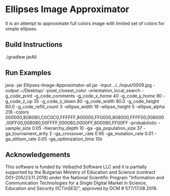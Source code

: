 # Ellipses Image Approximator

It is an attempt to approximate full colors image with limited set of colors for simple ellipses.

## Build Instructions

./gradlew jarAll

## Run Examples

java -jar Ellipses-Image-Approximator-all.jar -input ../../input/0009.jpg -output ~/Desktop/ -pixel_closest_color -orientation_local_search -g_code_print -g_code_comments -g_code_x_home 40 -g_code_y_home 90 -g_code_z_up 35 -g_code_z_down 80 -g_code_width 80.0 -g_code_height 80.0 -g_code_refill_count 3 -ellipse_width 19 -ellipse_height 5 -ellipse_alpha 216 -colors 000000,808080,C0C0C0,FFFFFF,800000,FF0000,808000,FFFF00,008000,00FF00,008080,00FFFF,000080,0000FF,800080,FF00FF -probabilistic -sample_size 0.05 -hierarchy_depth 10 -ga -ga_population_size 37 -ga_tournament_arity 2 -ga_crossover_rate 0.95 -ga_mutation_rate 0.01 -ga_elitism_rate 0.05 -ga_optimization_time 10s

## Acknowledgements

This software is funded by Velbazhd Software LLC and it is partially supported by the Bulgarian Ministry of
Education and Science (contract D01–205/23.11.2018) under the National Scientific Program "Information and
Communication Technologies for a Single Digital Market in Science, Education and Security (ICTinSES)",
approved by DCM # 577/17.08.2018.

[//]: # (This work was supported by a grant of the Bulgarian National Scientific Fund under the grants DFNI 02/20 Efficient Parallel Algorithms for Large Scale Computational Problems and DFNI 02/5 InterCriteria Analysis A New Approach to Decision Making.)
